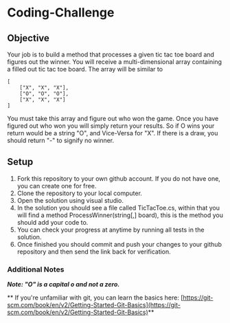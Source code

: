 # Coding-Challenge

## Objective

Your job is to build a method that processes a given tic tac toe board and figures out the winner.
You will receive a multi-dimensional array containing a filled out tic tac toe board.
The array will be similar to
```
[
    ["X", "X", "X"],
    ["O", "O", "O"],
    ["X", "X", "X"]
]
```
You must take this array and figure out who won the game. Once you have figured out who won you will simply return your results.
So if O wins your return would be a string "O", and Vice-Versa for "X".
If there is a draw, you should return "-" to signify no winner.

## Setup

1. Fork this repository to your own github account. If you do not have one, you can create one for free.
1. Clone the repository to your local computer.
1. Open the solution using visual studio.
1. In the solution you should see a file called TicTacToe.cs, within that you will find a method ProcessWinner(string[,] board), this is the method you should add your code to.
1. You can check your progress at anytime by running all tests in the solution.
1. Once finished you should commit and push your changes to your github repository and then send the link back for verification.

### Additional Notes

_**Note: "O" is a capital o and not a zero.**_

** If you're unfamiliar with git, you can learn the basics here: [https://git-scm.com/book/en/v2/Getting-Started-Git-Basics](https://git-scm.com/book/en/v2/Getting-Started-Git-Basics)**
